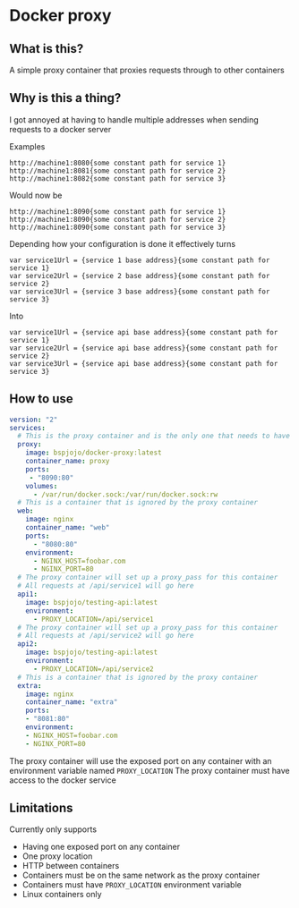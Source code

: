 # Docker proxy

## What is this?

A simple proxy container that proxies requests through to other containers

## Why is this a thing?

I got annoyed at having to handle multiple addresses when sending requests to a docker server

Examples

```
http://machine1:8080{some constant path for service 1}
http://machine1:8081{some constant path for service 2}
http://machine1:8082{some constant path for service 3}
```

Would now be

```
http://machine1:8090{some constant path for service 1}
http://machine1:8090{some constant path for service 2}
http://machine1:8090{some constant path for service 3}
```

Depending how your configuration is done it effectively turns

```
var service1Url = {service 1 base address}{some constant path for service 1}
var service2Url = {service 2 base address}{some constant path for service 2}
var service3Url = {service 3 base address}{some constant path for service 3}
```

Into

```
var service1Url = {service api base address}{some constant path for service 1}
var service2Url = {service api base address}{some constant path for service 2}
var service3Url = {service api base address}{some constant path for service 3}
```

## How to use

``` yml
version: "2"
services:
  # This is the proxy container and is the only one that needs to have port mapping
  proxy:
    image: bspjojo/docker-proxy:latest
    container_name: proxy
    ports:
     - "8090:80"
    volumes: 
      - /var/run/docker.sock:/var/run/docker.sock:rw
  # This is a container that is ignored by the proxy container
  web:
    image: nginx
    container_name: "web"
    ports:
      - "8080:80"
    environment:
      - NGINX_HOST=foobar.com
      - NGINX_PORT=80
  # The proxy container will set up a proxy_pass for this container
  # All requests at /api/service1 will go here
  api1:
    image: bspjojo/testing-api:latest
    environment:
      - PROXY_LOCATION=/api/service1
  # The proxy container will set up a proxy_pass for this container
  # All requests at /api/service2 will go here
  api2:
    image: bspjojo/testing-api:latest
    environment:
      - PROXY_LOCATION=/api/service2
  # This is a container that is ignored by the proxy container
  extra:
    image: nginx
    container_name: "extra"
    ports:
    - "8081:80"
    environment:
    - NGINX_HOST=foobar.com
    - NGINX_PORT=80
```

The proxy container will use the exposed port on any container with an environment variable named `PROXY_LOCATION`
The proxy container must have access to the docker service

## Limitations

Currently only supports

- Having one exposed port on any container
- One proxy location
- HTTP between containers
- Containers must be on the same network as the proxy container
- Containers must have `PROXY_LOCATION` environment variable
- Linux containers only
